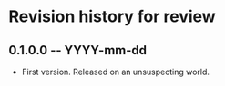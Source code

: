 # Revision history for review

## 0.1.0.0 -- YYYY-mm-dd

* First version. Released on an unsuspecting world.
